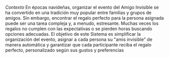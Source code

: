 *Contexto*
En épocas navideñas, organizar el evento del Amigo Invisible se ha convertido en una tradición muy popular entre familias y grupos de amigos. Sin embargo, encontrar el regalo perfecto para la persona asignada puede ser una tarea compleja y, a menudo, estresante. Muchas veces los regalos no cumplen con las expectativas o se pierden horas buscando opciones adecuadas. El objetivo de este Sistema es simplificar la organización del evento, asignar a cada persona su "amis invisible" de manera automática y garantizar que cada participante reciba el regalo perfecto, personalizado según sus gustos y preferencias



